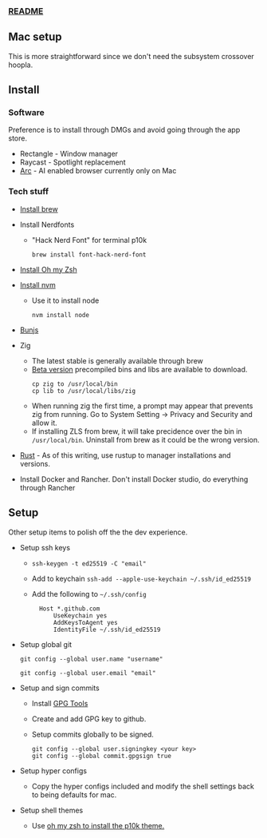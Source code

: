 ### [README](README.md)

## Mac setup

This is more straightforward since we don't need the subsystem crossover hoopla.

## Install

### Software

Preference is to install through DMGs and avoid going through the app store.

- Rectangle - Window manager
- Raycast - Spotlight replacement
- [Arc](https://arc.net/) - AI enabled browser currently only on Mac

### Tech stuff

- [Install brew](https://docs.brew.sh/Installation)



- Install Nerdfonts

  - "Hack Nerd Font" for terminal p10k

    `brew install font-hack-nerd-font`

- [Install Oh my Zsh](https://ohmyz.sh/)
- [Install nvm](https://github.com/nvm-sh/nvm?tab=readme-ov-file#installing-and-updating)

  - Use it to install node

    `nvm install node`

- [Bunjs](https://bun.sh/)
- Zig
  - The latest stable is generally available through brew
  - [Beta version](https://ziglang.org/download/) precompiled bins and libs are available to download.
    ```
    cp zig to /usr/local/bin
    cp lib to /usr/local/libs/zig
    ```
  - When running zig the first time, a prompt may appear that prevents zig from running. Go to System Setting -> Privacy and Security and allow it.
  - If installing ZLS from brew, it will take precidence over the bin in `/usr/local/bin`. Uninstall from brew as it could be the wrong version.
- [Rust](https://www.rust-lang.org/tools/install) - As of this writing, use rustup to manager installations and versions.
- Install Docker and Rancher. Don't install Docker studio, do everything through Rancher

## Setup

Other setup items to polish off the the dev experience.

- Setup ssh keys

  - `ssh-keygen -t ed25519 -C "email"`
  - Add to keychain `ssh-add --apple-use-keychain ~/.ssh/id_ed25519`
  - Add the following to `~/.ssh/config`

    ```
      Host *.github.com
          UseKeychain yes
          AddKeysToAgent yes
          IdentityFile ~/.ssh/id_ed25519
    ```

- Setup global git

  ```
  git config --global user.name "username"

  git config --global user.email "email"
  ```

- Setup and sign commits

  - Install [GPG Tools](https://gpgtools.org/)
  - Create and add GPG key to github.
  - Setup commits globally to be signed.

    ```
    git config --global user.signingkey <your key>
    git config --global commit.gpgsign true
    ```

- Setup hyper configs

  - Copy the hyper configs included and modify the shell settings back to being defaults for mac.

- Setup shell themes
  - Use [oh my zsh to install the p10k theme.](https://github.com/romkatv/powerlevel10k?tab=readme-ov-file#oh-my-zsh)
